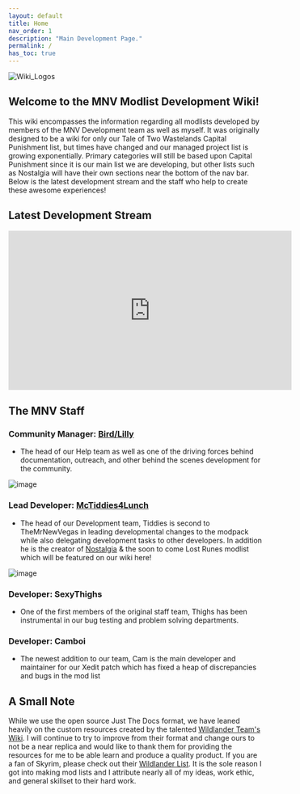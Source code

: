 ```yaml
---
layout: default
title: Home
nav_order: 1
description: "Main Development Page."
permalink: /
has_toc: true
---
```


![Wiki_Logos](https://user-images.githubusercontent.com/112358568/223301374-50ecb314-f7ab-4656-a435-3fb396bba46d.png)

## Welcome to the MNV Modlist Development Wiki!
This wiki encompasses the information regarding all modlists developed by members of the MNV Development team as well as myself. It was originally designed to be a wiki for only our Tale of Two Wastelands Capital Punishment list, but times have changed and our managed project list is growing exponentially. Primary categories will still be based upon Capital Punishment since it is our main list we are developing, but other lists such as Nostalgia will have their own sections near the bottom of the nav bar. Below is the latest development stream and the staff who help to create these awesome experiences!

## Latest Development Stream

<iframe width="560" height="315" src="https://www.youtube.com/embed/videoseries?list=PLZqVHJkQaJjmHb7xvWU_ntgMuur8mE1xH" title="Development Stream" frameborder="0" allow="accelerometer; autoplay; clipboard-write; encrypted-media; gyroscope; picture-in-picture; web-share" allowfullscreen></iframe>

## **The MNV Staff**

### **Community Manager**: [Bird/Lilly](https://linktr.ee/lillybird69)
- The head of our Help team as well as one of the driving forces behind documentation, outreach, and other behind the scenes development for the community.

![image](https://user-images.githubusercontent.com/112358568/210427354-a304fc08-f74e-47fe-ad71-736bfa93e8e9.png)

### **Lead Developer:** [McTiddies4Lunch](linxx.app/McTiddies)
- The head of our Development team, Tiddies is second to TheMrNewVegas in leading developmental changes to the modpack while also delegating development tasks to other developers. In addition he is the creator of [Nostalgia](https://github.com/McTiddies4Lunch/Nostalgia/wiki) & the soon to come Lost Runes modlist which will be featured on our wiki here!

![image](https://user-images.githubusercontent.com/112358568/210428921-904333d6-8ead-4a71-9762-8ee4a26bb83c.png)

### **Developer:** SexyThighs
- One of the first members of the original staff team, Thighs has been instrumental in our bug testing and problem solving departments. 

### **Developer:** Camboi
- The newest addition to our team, Cam is the main developer and maintainer for our Xedit patch which has fixed a heap of discrepancies and bugs in the mod list

## A Small Note

While we use the open source Just The Docs format, we have leaned heavily on the custom resources created by the talented [Wildlander Team's Wiki](http://wiki.wildlandermod.com). I will continue to try to improve from their format and change ours to not be a near replica and would like to thank them for providing the resources for me to be able learn and produce a quality product. If you are a fan of Skyrim, please check out their [Wildlander List](https://www.wildlandermod.com). It is the sole reason I got into making mod lists and I attribute nearly all of my ideas, work ethic, and general skillset to their hard work.

